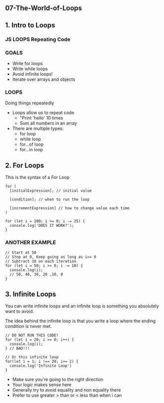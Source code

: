 ## 07-The-World-of-Loops

## 1. Intro to Loops

### JS LOOPS Repeating Code

### GOALS

- Write for loops
- Write while loops
- Avoid infinite loops!
- Iterate over arrays and objects

### LOOPS

Doing things repeatedly

- Loops allow us to repeat code
  - "Print 'hello' 10 times
  - Sum all numbers in an array
- There are multiple types:
  - for loop
  - while loop
  - for...of loop
  - for...in loop

## 2. For Loops

This is the syntax of a For Loop

```
for (
  [initialExpression]; // initial value

  [condition]; // when to run the loop

  [incrementExpression] // how to change value each time
)
```

```
for (let i = 200; i <= 0; i -= 25) {
  console.log('DOES IT WORK?');
}
```

### ANOTHER EXAMPLE

```
// Start at 50
// Stop at 0, Keep going as long as i>= 0
// Subtract 10 on each iteration
for (let i = 50; i >= 0; i -= 10) {
  console.log(i);
  // 50, 40, 30, 20 ,10, 0
}
```

## 3. Infinite Loops

You can write infinite loops and an infinite loop is something you absolutely want to avoid.

The idea behind the infinite loop is that you write a loop where the ending condition is never met.

```
// DO NOT RUN THIS CODE!
for (let i = 20; i >= 0; i++) {
  console.log(i);
} // BAD!!!

// Or this infinite loop
for(let i = 1; i !== 20; i+= 2) {
  console.log('Infinite Loop')
}
```

- Make sure you're going to the right direction
- Your logic makes sense here
- Generally try to avoid equality and non equality there
- Prefer to use greater > than or < less than when i can